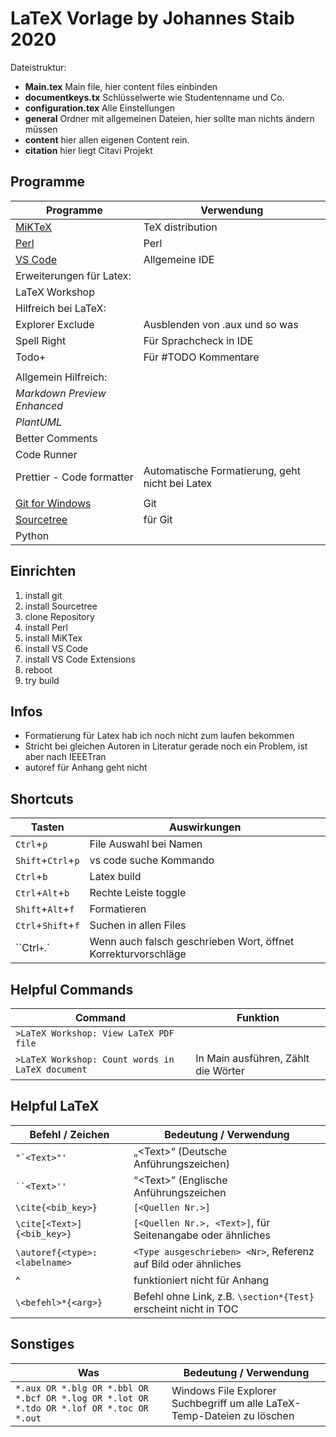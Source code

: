 # LaTeX Vorlage by Johannes Staib 2020

Dateistruktur:

- **Main.tex** Main file, hier content files einbinden
- **documentkeys.tx** Schlüsselwerte wie Studentenname und Co.
- **configuration.tex** Alle Einstellungen
- **general** Ordner mit allgemeinen Dateien, hier sollte man nichts ändern müssen
- **content** hier allen eigenen Content rein.
- **citation** hier liegt Citavi Projekt



## Programme

| Programme                                           | Verwendung                                      |
| --------------------------------------------------- | ----------------------------------------------- |
| [MiKTeX](https://miktex.org/download)               | TeX distribution                                |
| [Perl](https://strawberryperl.com/)                 | Perl                                            |
| [VS Code](https://code.visualstudio.com/download)   | Allgemeine IDE                                  |
| Erweiterungen für Latex:                            |                                                 |
| LaTeX Workshop                                      |                                                 |
| Hilfreich bei LaTeX:                                |                                                 |
| Explorer Exclude                                    | Ausblenden von .aux und so was                  |
| Spell Right                                         | Für Sprachcheck in IDE                          |
| Todo+                                               | Für #TODO Kommentare                            |
|                                                     |                                                 |
| Allgemein Hilfreich:                                |                                                 |
| _Markdown Preview Enhanced_                         |                                                 |
| _PlantUML_                                          |                                                 |
| Better Comments                                     |                                                 |
| Code Runner                                         |                                                 |
| Prettier - Code formatter                           | Automatische Formatierung, geht nicht bei Latex |
|                                                     |                                                 |
| [Git for Windows](https://git-scm.com/download/win) | Git                                             |
| [Sourcetree](https://www.sourcetreeapp.com/)        | für Git                                         |
| Python                                              |                                                 |

## Einrichten

1. install git
1. install Sourcetree
1. clone Repository
1. install Perl
1. install MiKTex
1. install VS Code
1. install VS Code Extensions
1. reboot
1. try build

## Infos

- Formatierung für Latex hab ich noch nicht zum laufen bekommen
- Stricht bei gleichen Autoren in Literatur gerade noch ein Problem, ist aber nach IEEETran
- autoref für Anhang geht nicht

## Shortcuts

| Tasten             | Auswirkungen                                                  |
| ------------------ | ------------------------------------------------------------- |
| `Ctrl`+`p`         | File Auswahl bei Namen                                        |
| `Shift`+`Ctrl`+`p` | vs code suche Kommando                                         |
| `Ctrl`+`b`         | Latex build                                                   |
| `Ctrl`+`Alt`+`b`   | Rechte Leiste toggle                                         |
| `Shift`+`Alt`+`f`  | Formatieren                                                   |
| `Ctrl`+`Shift`+`f` | Suchen in allen Files                                         |
| ``Ctrl`+`.`        | Wenn auch falsch geschrieben Wort, öffnet Korrekturvorschläge |

## Helpful Commands

| Command                                          | Funktion                            |
| ------------------------------------------------ | ----------------------------------- |
| `>LaTeX Workshop: View LaTeX PDF file`           |                                     |
| `>LaTeX Workshop: Count words in LaTeX document` | In Main ausführen, Zählt die Wörter |

## Helpful LaTeX

| Befehl / Zeichen              | Bedeutung / Verwendung                                          |
| ----------------------------- | --------------------------------------------------------------- |
| `` "`<Text>"' ``              | „\<Text\>“ (Deutsche Anführungszeichen)                         |
| ` ``<Text>'' `                | “\<Text\>” (Englische Anführungszeichen                         |
| `\cite{<bib_key>}`            | `[<Quellen Nr.>]`                                               |
| `\cite[<Text>]{<bib_key>}`    | `[<Quellen Nr.>, <Text>]`, für Seitenangabe oder ähnliches      |
| `\autoref{<type>:<labelname>` | `<Type ausgeschrieben> <Nr>`, Referenz auf Bild oder ähnliches  |
| ^                             | funktioniert nicht für Anhang                                   |
| `\<befehl>*{<arg>}`           | Befehl ohne Link, z.B. `\section*{Test}` erscheint nicht in TOC |

## Sonstiges

| Was                                                                                      | Bedeutung / Verwendung                                                  |
| ---------------------------------------------------------------------------------------- | ----------------------------------------------------------------------- |
| `*.aux OR *.blg OR *.bbl OR *.bcf OR *.log OR *.lot OR *.tdo OR *.lof OR *.toc OR *.out` | Windows File Explorer Suchbegriff um alle LaTeX-Temp-Dateien zu löschen |
